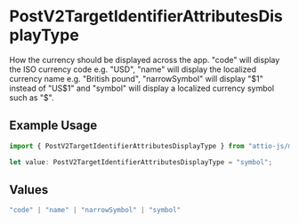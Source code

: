 # PostV2TargetIdentifierAttributesDisplayType

How the currency should be displayed across the app. "code" will display the ISO currency code e.g. "USD", "name" will display the localized currency name e.g. "British pound", "narrowSymbol" will display "$1" instead of "US$1" and "symbol" will display a localized currency symbol such as "$".

## Example Usage

```typescript
import { PostV2TargetIdentifierAttributesDisplayType } from "attio-js/models/operations/postv2targetidentifierattributes.js";

let value: PostV2TargetIdentifierAttributesDisplayType = "symbol";
```

## Values

```typescript
"code" | "name" | "narrowSymbol" | "symbol"
```